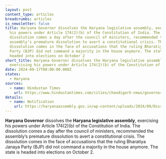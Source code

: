 ```yaml
---
layout: post
content_type: articles
breadcrumbs: articles
is_newsletter: false
title: Haryana Governor dissolves the Haryana legislative assembly, exercising
  his powers under Article 174(2)(b) of the Constitution of India. The
  dissolution comes a day after the council of ministers, recommended the
  assembly’s premature dissolution to avert a constitutional crisis. The
  dissolution comes in the face of accusations that the ruling Bharatiya Janaya
  Party (BJP) did not command a majority in the house anymore. The state is
  headed into elections on October 2
short_title: Haryana Governor dissolves the Haryana legislative assembly,
  exercising his powers under Article 174(2)(b) of the Constitution of India.
date: 2024-09-17T00:00:00.000Z
states:
  - Haryana
sources:
  - name: Hindustan Times
    url: https://www.hindustantimes.com/cities/chandigarh-news/governor-dissolves-haryana-assembly-day-after-cabinet-recommendation-101726172134140.html
details:
  - name: Notification
    url: https://haryanaassembly.gov.in/wp-content/uploads/2024/09/Dissolution-Of-The-Haryana-Vidhan-Sabha.pdf
---
```

**Haryana Governor** dissolves the **Haryana legislative assembly**, exercising his powers under Article 174(2)(b) of the Constitution of India. The dissolution comes a day after the council of ministers, recommended the assembly’s premature dissolution to avert a constitutional crisis. The dissolution comes in the face of accusations that the ruling Bharatiya Janaya Party (BJP) did not command a majority in the house anymore. The state is headed into elections on October 2. [](https://haryanaassembly.gov.in/wp-content/uploads/2024/09/Dissolution-Of-The-Haryana-Vidhan-Sabha.pdf)
